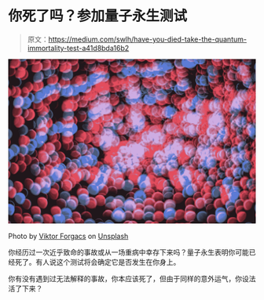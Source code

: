 # 你死了吗？参加量子永生测试

> 原文：<https://medium.com/swlh/have-you-died-take-the-quantum-immortality-test-a41d8bda16b2>

![](img/d77c39a5ad1c0f1a888bf311f6eb2b05.png)

Photo by [Viktor Forgacs](https://unsplash.com/photos/HsTGudyLasI?utm_source=unsplash&utm_medium=referral&utm_content=creditCopyText) on [Unsplash](https://unsplash.com/search/photos/fractal?utm_source=unsplash&utm_medium=referral&utm_content=creditCopyText)

你经历过一次近乎致命的事故或从一场重病中幸存下来吗？量子永生表明你可能已经死了。有人说这个测试将会确定它是否发生在你身上。

你有没有遇到过无法解释的事故，你本应该死了，但由于同样的意外运气，你设法活了下来？